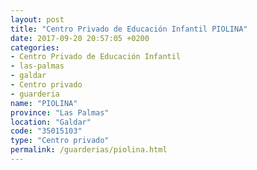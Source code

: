 ```yaml
---
layout: post
title: "Centro Privado de Educación Infantil PIOLINA"
date: 2017-09-20 20:57:05 +0200
categories:
- Centro Privado de Educación Infantil
- las-palmas
- galdar
- Centro privado
- guarderia
name: "PIOLINA"
province: "Las Palmas"
location: "Galdar"
code: "35015103"
type: "Centro privado"
permalink: /guarderias/piolina.html
---
```

